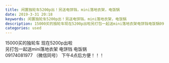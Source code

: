 ```yaml
---
title: 闲置独轮车5200p出！另送电饼铛，mini落地衣架，电饭锅
date: 2019-3-31 20:18
keywords: 闲置独轮车5200p出！另送电饼铛，mini落地衣架，电饭锅
description: 15000买的独轮车现在5200p出啦另打包一起送mini落地衣架电饼铛电饭锅09174081977（微信同号）下午4点后方便！！！
categories: used
---
```

<td class="t_f" id="postmessage_3359469">

<img alt="" border="0" class="zoom" data-cf-modified-6f8e27e0376dbb75084ad992-="" file="http://www.flw.ph/data/appbyme/upload/image/201903/31/KOx9XzUIiYmG.jpg" id="aimg_pG2pZ" lazyloadthumb="1" onclick="" onmouseover="" src="http://www.flw.ph/data/appbyme/upload/image/201903/31/KOx9XzUIiYmG.jpg"/><br/>
<img alt="" border="0" class="zoom" data-cf-modified-6f8e27e0376dbb75084ad992-="" file="http://www.flw.ph/data/appbyme/upload/image/201903/31/nYLdvcPbLZzM.jpg" id="aimg_kHP78" lazyloadthumb="1" onclick="" onmouseover="" src="http://www.flw.ph/data/appbyme/upload/image/201903/31/nYLdvcPbLZzM.jpg"/><br/>
<img alt="" border="0" class="zoom" data-cf-modified-6f8e27e0376dbb75084ad992-="" file="http://www.flw.ph/data/appbyme/upload/image/201903/31/OicbfrnMB6na.jpg" id="aimg_oSS0l" lazyloadthumb="1" onclick="" onmouseover="" src="http://www.flw.ph/data/appbyme/upload/image/201903/31/OicbfrnMB6na.jpg"/><br/>
<img alt="" border="0" class="zoom" data-cf-modified-6f8e27e0376dbb75084ad992-="" file="http://www.flw.ph/data/appbyme/upload/image/201903/31/lCyKr2JfAXPb.jpg" id="aimg_wCDac" lazyloadthumb="1" onclick="" onmouseover="" src="http://www.flw.ph/data/appbyme/upload/image/201903/31/lCyKr2JfAXPb.jpg"/><br/>
15000买的独轮车 现在5200p出啦 <br/>
另打包一起送mini落地衣架 电饼铛 电饭锅<br/>
09174081977 （微信同号） 下午4点后方便！！！<br/>
</td>
